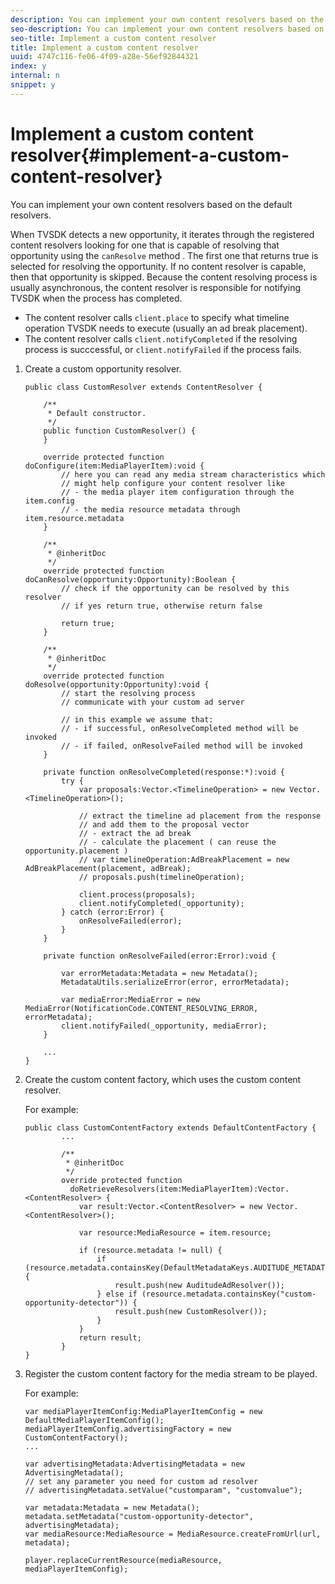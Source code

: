 ```yaml
---
description: You can implement your own content resolvers based on the default resolvers.
seo-description: You can implement your own content resolvers based on the default resolvers.
seo-title: Implement a custom content resolver
title: Implement a custom content resolver
uuid: 4747c116-fe06-4f09-a28e-56ef92844321
index: y
internal: n
snippet: y
---
```


# Implement a custom content resolver{#implement-a-custom-content-resolver}

You can implement your own content resolvers based on the default resolvers.

 When TVSDK detects a new opportunity, it iterates through the registered content resolvers looking for one that is capable of resolving that opportunity  using the `canResolve` method . The first one that returns true is selected for resolving the opportunity. If no content resolver is capable, then that opportunity is skipped. Because the content resolving process is usually asynchronous, the content resolver is responsible for notifying TVSDK when the process has completed.

* The content resolver calls `client.place` to specify what timeline operation TVSDK needs to execute (usually an ad break placement). 
* The content resolver calls `client.notifyCompleted` if the resolving process is succcessful, or `client.notifyFailed` if the process fails.

1. Create a custom opportunity resolver.

   ```
   public class CustomResolver extends ContentResolver { 
     
       /** 
        * Default constructor. 
        */ 
       public function CustomResolver() { 
       } 
     
       override protected function doConfigure(item:MediaPlayerItem):void { 
           // here you can read any media stream characteristics which 
           // might help configure your content resolver like 
           // - the media player item configuration through the item.config 
           // - the media resource metadata through item.resource.metadata 
       } 
     
       /** 
        * @inheritDoc 
        */ 
       override protected function doCanResolve(opportunity:Opportunity):Boolean { 
           // check if the opportunity can be resolved by this resolver 
           // if yes return true, otherwise return false 
             
           return true; 
       } 
     
       /** 
        * @inheritDoc 
        */ 
       override protected function doResolve(opportunity:Opportunity):void { 
           // start the resolving process 
           // communicate with your custom ad server 
     
           // in this example we assume that: 
           // - if successful, onResolveCompleted method will be invoked 
           // - if failed, onResolveFailed method will be invoked 
       } 
     
       private function onResolveCompleted(response:*):void { 
           try { 
               var proposals:Vector.<TimelineOperation> = new Vector.<TimelineOperation>(); 
                 
               // extract the timeline ad placement from the response 
               // and add them to the proposal vector 
               // - extract the ad break 
               // - calculate the placement ( can reuse the opportunity.placement ) 
               // var timelineOperation:AdBreakPlacement = new AdBreakPlacement(placement, adBreak); 
               // proposals.push(timelineOperation); 
                 
               client.process(proposals); 
               client.notifyCompleted(_opportunity); 
           } catch (error:Error) { 
               onResolveFailed(error); 
           } 
       } 
     
       private function onResolveFailed(error:Error):void { 
     
           var errorMetadata:Metadata = new Metadata(); 
           MetadataUtils.serializeError(error, errorMetadata); 
     
           var mediaError:MediaError = new MediaError(NotificationCode.CONTENT_RESOLVING_ERROR, errorMetadata); 
           client.notifyFailed(_opportunity, mediaError); 
       } 
         
       ... 
   }
   ```

1. Create the custom content factory, which uses the custom content resolver.

   For example:

   ```
   public class CustomContentFactory extends DefaultContentFactory { 
           ... 
     
           /** 
            * @inheritDoc 
            */ 
           override protected function  
             doRetrieveResolvers(item:MediaPlayerItem):Vector.<ContentResolver> { 
               var result:Vector.<ContentResolver> = new Vector.<ContentResolver>(); 
     
               var resource:MediaResource = item.resource; 
     
               if (resource.metadata != null) { 
                   if (resource.metadata.containsKey(DefaultMetadataKeys.AUDITUDE_METADATA_KEY)) { 
                       result.push(new AuditudeAdResolver()); 
                   } else if (resource.metadata.containsKey("custom-opportunity-detector")) { 
                       result.push(new CustomResolver()); 
                   } 
               } 
               return result; 
           } 
   }
   ```

1. Register the custom content factory for the media stream to be played.

   For example:

   ```
   var mediaPlayerItemConfig:MediaPlayerItemConfig = new DefaultMediaPlayerItemConfig(); 
   mediaPlayerItemConfig.advertisingFactory = new CustomContentFactory(); 
   ... 
     
   var advertisingMetadata:AdvertisingMetadata = new AdvertisingMetadata(); 
   // set any parameter you need for custom ad resolver 
   // advertisingMetadata.setValue("customparam", "customvalue"); 
     
   var metadata:Metadata = new Metadata(); 
   metadata.setMetadata("custom-opportunity-detector", advertisingMetadata); 
   var mediaResource:MediaResource = MediaResource.createFromUrl(url, metadata);

   player.replaceCurrentResource(mediaResource, mediaPlayerItemConfig);
   ```

